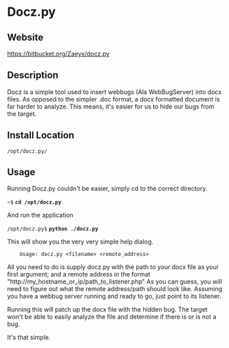 
Docz.py
=======

Website
-------

<https://bitbucket.org/Zaeyx/docz.py>

Description
-----------

Docz is a simple tool used to insert webbugs (Ala WebBugServer) into docx files.
As opposed to the simpler .doc format, a docx formatted document is far harder to analyze.
This means, it's easier for us to hide our bugs from the target.

Install Location
----------------

`/opt/docz.py/`

Usage
-----


Running Docz.py couldn't be easier, simply cd to the correct directory.

`~$` **`cd /opt/docz.py`**

And run the application

`/opt/docz.py$` **`python ./docz.py`**

This will show you the very very simple help dialog.

		Usage: docz.py <filename> <remote_address>

All you need to do is supply docz.py with the path to your docx file as your first argument;
and a remote address in the format "http://my_hostname_or_ip/path_to_listener.php"
As you can guess, you will need to figure out what the remote address/path should look like.
Assuming you have a webbug server running and ready to go, just point to its listener.

Running this will patch up the docx file with the hidden bug.  The target won't be able to easily
analyze the file and determine if there is or is not a bug.

It's that simple.

